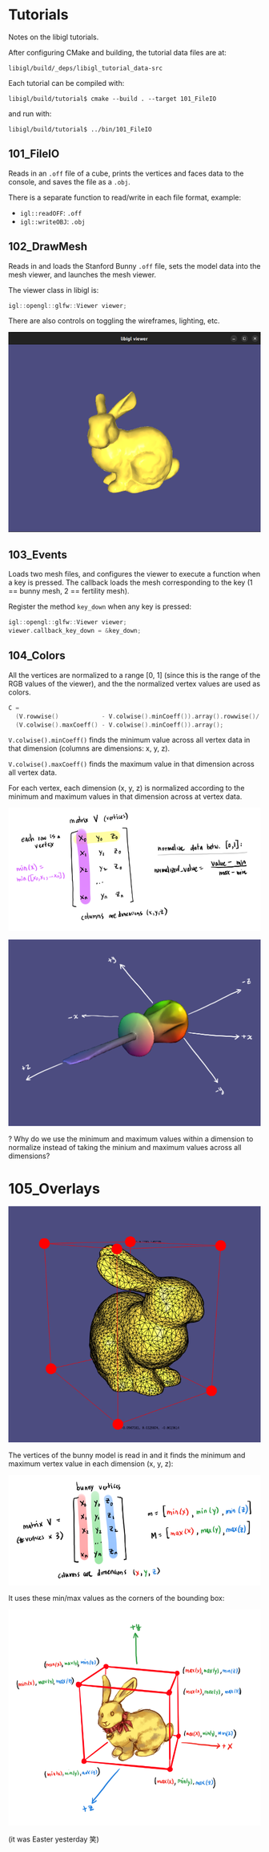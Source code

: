 # Tutorials

Notes on the libigl tutorials.

After configuring CMake and building, the tutorial data files are at:
```
libigl/build/_deps/libigl_tutorial_data-src
```

Each tutorial can be compiled with:
```
libigl/build/tutorial$ cmake --build . --target 101_FileIO
```

and run with:
```
libigl/build/tutorial$ ../bin/101_FileIO
```

## 101_FileIO

Reads in an `.off` file of a cube, prints the vertices and faces data to the console, and saves the file as a `.obj`.

There is a separate function to read/write in each file format, example:
* `igl::readOFF`: `.off`
* `igl::writeOBJ`: `.obj`

## 102_DrawMesh

Reads in and loads the Stanford Bunny `.off` file, sets the model data into the mesh viewer, and launches the mesh viewer.

The viewer class in libigl is:
```cpp
igl::opengl::glfw::Viewer viewer;
```

There are also controls on toggling the wireframes, lighting, etc.

![Stanford bunny](images/102_DrawMesh.png)

## 103_Events

Loads two mesh files, and configures the viewer to execute a function when a key is pressed.
The callback loads the mesh corresponding to the key (1 == bunny mesh, 2 == fertility mesh).

Register the method `key_down` when any key is pressed:

```cpp
igl::opengl::glfw::Viewer viewer;
viewer.callback_key_down = &key_down;
```

## 104_Colors

All the vertices are normalized to a range [0, 1] (since this is the range of the RGB values of the viewer), and the the normalized vertex values are used as colors.

```cpp
C =
  (V.rowwise()            - V.colwise().minCoeff()).array().rowwise()/
  (V.colwise().maxCoeff() - V.colwise().minCoeff()).array();
```

`V.colwise().minCoeff()` finds the minimum value across all vertex data in that dimension (columns are dimensions: x, y, z).

`V.colwise().maxCoeff()` finds the maximum value in that dimension across all vertex data.

For each vertex, each dimension (x, y, z) is normalized according to the minimum and maximum values in that dimension across at vertex data.

![Normalize data](images/104_Colors_normalizing-vertex-data.png)

![Screwdriver](images/104_Colors.png)

? Why do we use the minimum and maximum values within a dimension to normalize instead of taking the minium and maximum values across all dimensions?

# 105_Overlays

![Bounding box bunny](images/105_Overlays.png)

The vertices of the bunny model is read in and it finds the minimum and maximum vertex value in each dimension (x, y, z):

![Bunny vertices](images/105_Overlay-bunny-vertices.png)

It uses these min/max values as the corners of the bounding box:

![Vertices matrix](images/105_Overlay-bounding-box.png)

(it was Easter yesterday 笑)
